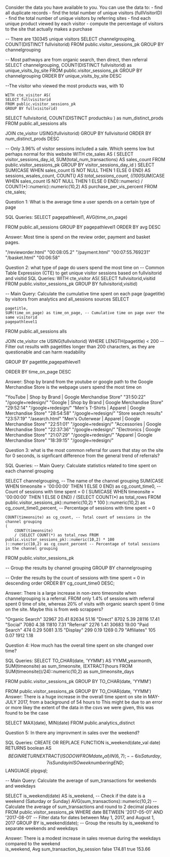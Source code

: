 Consider the data you have available to you. You can use the data to: - find all duplicate records - find the total number of unique visitors (fullVisitorID) - find the total number of unique visitors by referring sites - find each unique product viewed by each visitor - compute the percentage of visitors to the site that actually makes a purchase


-- There are 130345 unique visitors
SELECT channelgrouping, COUNT(DISTINCT fullvisitorid)
FROM public.visitor_sessions_pk
GROUP BY channelgrouping

-- Most pathways are from organic search, then direct, then referral 
SELECT channelgrouping, COUNT(DISTINCT fullvisitorid) as unique_visits_by_site
FROM public.visitor_sessions_pk
GROUP BY channelgrouping
ORDER BY unique_visits_by_site DESC

--The visitor who viewed the most products was, with 10

	WITH cte_visitor AS(
	SELECT fullvisitorid
	FROM public.visitor_sessions_pk
	GROUP BY fullvisitorid)

SELECT 
	fullvisitorid,
	COUNT(DISTINCT productsku ) as num_distinct_prods
FROM
	public.all_sessions alls

JOIN 
	cte_visitor
	USING(fullvisitorid)
GROUP BY 
	fullvisitorid
ORDER BY 
	num_distinct_prods DESC
	


-- Only 3.96% of  visitor sessions included a sale. Which seems low but perhaps normal for this website
WITH cte_sales AS (
    SELECT
        visitor_sessions_day_id,
        SUM(total_num_transactions) AS sales_count
    FROM
        public.visitor_sessions_pk
    GROUP BY
        visitor_sessions_day_id
)
SELECT
    SUM(CASE WHEN sales_count IS NOT NULL THEN 1 ELSE 0 END) AS sessions_wsales_count,
    COUNT(*) AS total_sessions_count,
    ((100*SUM(CASE WHEN sales_count IS NOT NULL THEN 1 ELSE 0 END)::numeric) / COUNT(*)::numeric)::numeric(10,2) AS purchase_per_vis_percent
FROM
    cte_sales;

Question 1: What is the average time a user spends on a certain type of page

SQL Queries:
SELECT pagepathlevel1, AVG(time_on_page) 

FROM public.all_sessions
GROUP BY pagepathlevel1
ORDER BY avg DESC

Answer: Most time is spend on the review order, payment and basket pages. 

"/revieworder.html"	"00:08:05.2"
"/payment.html"	"00:07:55.769231"
"/basket.html"	"00:06:58"



Question 2: what type of page do users spend the most time on
-- Common Table Expression (CTE) to get unique visitor sessions based on fullvisitorid and visitid
SQL Queries:
	WITH cte_visitor AS(
	SELECT fullvisitorid,visitid
	FROM public.visitor_sessions_pk
	GROUP BY fullvisitorid,visitid)

-- Main Query: Calculate the cumulative time spent on each page (pagetitle) by visitors from analytics and all_sessions sources
SELECT 

	pagetitle,
	SUM(time_on_page) as time_on_page, -- Cumulative time on page over the same visitorid
	pagepathlevel1
FROM
	public.all_sessions alls

JOIN 
	cte_visitor cte
	USING(fullvisitorid)
WHERE LENGTH(pagetitle) < 200 -- Filter out results with pagetitles longer than 200 characters, as they are questionable and can harm readability

GROUP BY 
	pagetitle,pagepathlevel1
	
ORDER BY time_on_page DESC

Answer: Shop by brand from the youtube or google path to the Google Merchandise Store is the webpage users spend the most time on 

"YouTube | Shop by Brand | Google Merchandise Store"	"31:50:22"	"/google+redesign/"
"Google | Shop by Brand | Google Merchandise Store"	"29:52:14"	"/google+redesign/"
"Men's T-Shirts | Apparel | Google Merchandise Store"	"28:54:58"	"/google+redesign/"
"Store search results"	"23:57:19"	"/asearch.html"
"Men's Outerwear | Apparel | Google Merchandise Store"	"22:51:01"	"/google+redesign/"
"Accessories | Google Merchandise Store"	"22:37:36"	"/google+redesign/"
"Electronics | Google Merchandise Store"	"21:07:29"	"/google+redesign/"
"Apparel | Google Merchandise Store"	"18:39:15"	"/google+redesign/"


Question 3: what is the most common referral for users that stay on the site for 0 seconds, is signficant difference from the general trend of referrals? 

SQL Queries:
-- Main Query: Calculate statistics related to time spent on each channel grouping

SELECT
    channelgrouping, -- The name of the channel grouping
    SUM(CASE WHEN timeonsite = '00:00:00' THEN 1 ELSE 0 END) as cg_count_time0, -- Count of sessions with time spent = 0
    (
        SUM(CASE WHEN timeonsite = '00:00:00' THEN 1 ELSE 0 END)
        / (SELECT COUNT(*) as total_rows FROM public.visitor_sessions_pk)::numeric(10,2) * 100
    )::numeric(10,2) as cg_count_time0_percent, -- Percentage of sessions with time spent = 0

    COUNT(timeonsite) as cg_count, -- Total count of sessions in the channel grouping
    (
        COUNT(timeonsite)
        / (SELECT COUNT(*) as total_rows FROM public.visitor_sessions_pk)::numeric(10,2) * 100
    )::numeric(10,2) as cg_count_percent -- Percentage of total sessions in the channel grouping
FROM public.visitor_sessions_pk

-- Group the results by channel grouping
GROUP BY channelgrouping

-- Order the results by the count of sessions with time spent = 0 in descending order
ORDER BY cg_count_time0 DESC;


Answer: There is a large increase in non-zero timeonsite when channelgrouping is a referral. FROM only  1.4% of sessions with referral spent 0 time of site, whereas 20% of visits with organic search spent 0 time on the site. Maybe this is from web scrappers? 

"Organic Search"	32967	20.41	82634	51.16
"Direct"	8702	5.39	28116	17.41
"Social"	7080	4.38	11810	7.31
"Referral"	2276	1.41	30683	19.00
"Paid Search"	474	0.29	5081	3.15
"Display"	299	0.19	1269	0.79
"Affiliates"	105	0.07	1912	1.18





Question 4: How much has the overall time spent on site changed over time?

SQL Queries:
SELECT 
	TO_CHAR(date, 'YYMM') AS YYMM_yearmonth, 
	SUM(timeonsite) as sum_timeonsite,
	(EXTRACT(hours FROM SUM(timeonsite))/24)::numeric(10,2) as sum_timeonsite_days

FROM
	public.visitor_sessions_pk
GROUP BY TO_CHAR(date, 'YYMM')

FROM
	public.visitor_sessions_pk
GROUP BY TO_CHAR(date, 'YYMM')
Answer: There is a huge increase in the overall time spent on site in MAY-JULY 2017, from a background of 54 hours to 
This might be due to an error or more likey the extent of the data in the csvs we were given, this was found to be the case

SELECT MAX(date), MIN(date)
FROM public.analytics_distinct



Question 5: In there any improvment in sales over the weekend?

SQL Queries:
CREATE OR REPLACE FUNCTION is_weekend(date_val date)
RETURNS boolean AS
$$
BEGIN
    RETURN EXTRACT(ISODOW FROM date_val) IN (6, 7); -- 6 is Saturday, 7 is Sunday in ISO week numbering
END;
$$
LANGUAGE plpgsql;

-- Main Query: Calculate the average of sum_transactions for weekends and weekdays

SELECT 
    is_weekend(date) AS is_weekend, -- Check if the date is a weekend (Saturday or Sunday)
    AVG(sum_transactions)::numeric(10,2) -- Calculate the average of sum_transactions and round to 2 decimal places
FROM 
    public.visitor_sessions_pk
WHERE 
    date BETWEEN '2017-05-01' AND '2017-08-01' -- Filter data for dates between May 1, 2017, and August 1, 2017
GROUP BY 
    is_weekend(date); -- Group the results by is_weekend to separate weekends and weekdays


Answer: There is a modest increase in sales revenue during the weekdays compared to the weekend  
is_weekend, 		Avg sum_transaction_by_session 
false			174.81
true			153.66

